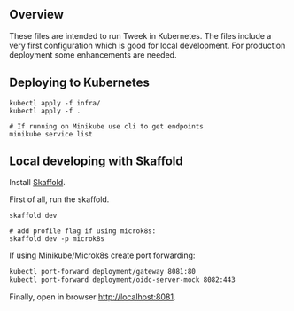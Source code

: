 ## Overview

These files are intended to run Tweek in Kubernetes. The files include a very first configuration which is good for local development. For production deployment some enhancements are needed.

## Deploying to Kubernetes

```
kubectl apply -f infra/
kubectl apply -f .

# If running on Minikube use cli to get endpoints
minikube service list
```

## Local developing with Skaffold

Install [Skaffold](https://github.com/GoogleContainerTools/skaffold/releases).

First of all, run the skaffold.

```
skaffold dev

# add profile flag if using microk8s:
skaffold dev -p microk8s
```

If using Minikube/Microk8s create port forwarding:

```bash
kubectl port-forward deployment/gateway 8081:80
kubectl port-forward deployment/oidc-server-mock 8082:443
```

Finally, open in browser [http://localhost:8081](http://localhost:8081).
